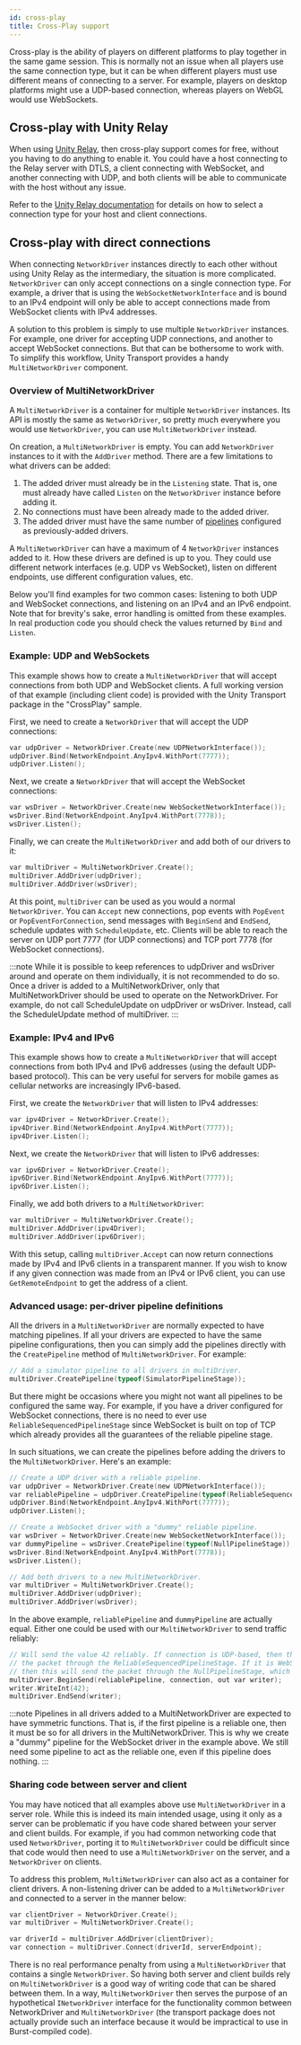 ```yaml
---
id: cross-play
title: Cross-Play support
---
```


Cross-play is the ability of players on different platforms to play together in the same game session. This is normally not an issue when all players use the same connection type, but it can be when different players must use different means of connecting to a server. For example, players on desktop platforms might use a UDP-based connection, whereas players on WebGL would use WebSockets.

## Cross-play with Unity Relay

When using [Unity Relay](https://docs.unity.com/relay/en/manual/introduction), then cross-play support comes for free, without you having to do anything to enable it. You could have a host connecting to the Relay server with DTLS, a client connecting with WebSocket, and another connecting with UDP, and both clients will be able to communicate with the host without any issue.

Refer to the [Unity Relay documentation](https://docs.unity.com/relay/en/manual/relay-and-utp) for details on how to select a connection type for your host and client connections.

## Cross-play with direct connections
When connecting `NetworkDriver` instances directly to each other without using Unity Relay as the intermediary, the situation is more complicated. `NetworkDriver` can only accept connections on a single connection type. For example, a driver that is using the `WebSocketNetworkInterface` and is bound to an IPv4 endpoint will only be able to accept connections made from WebSocket clients with IPv4 addresses.

A solution to this problem is simply to use multiple `NetworkDriver` instances. For example, one driver for accepting UDP connections, and another to accept WebSocket connections. But that can be bothersome to work with. To simplify this workflow, Unity Transport provides a handy `MultiNetworkDriver` component.

### Overview of MultiNetworkDriver

A `MultiNetworkDriver` is a container for multiple `NetworkDriver` instances. Its API is mostly the same as `NetworkDriver`, so pretty much everywhere you would use `NetworkDriver`, you can use `MultiNetworkDriver` instead.

On creation, a `MultiNetworkDriver` is empty. You can add `NetworkDriver` instances to it with the `AddDriver` method. There are a few limitations to what drivers can be added:

1. The added driver must already be in the `Listening` state. That is, one must already have called `Listen` on the `NetworkDriver` instance before adding it.
2. No connections must have been already made to the added driver.
3. The added driver must have the same number of [pipelines](pipelines-usage.md) configured as previously-added drivers.

A `MultiNetworkDriver` can have a maximum of 4 `NetworkDriver` instances added to it. How these drivers are defined is up to you. They could use different network interfaces (e.g. UDP vs WebSocket), listen on different endpoints, use different configuration values, etc.

Below you'll find examples for two common cases: listening to both UDP and WebSocket connections, and listening on an IPv4 and an IPv6 endpoint. Note that for brevity's sake, error handling is omitted from these examples. In real production code you should check the values returned by `Bind` and `Listen`.

### Example: UDP and WebSockets

This example shows how to create a `MultiNetworkDriver` that will accept connections from both UDP and WebSocket clients. A full working version of that example (including client code) is provided with the Unity Transport package in the "CrossPlay" sample.

First, we need to create a `NetworkDriver` that will accept the UDP connections:

```c sharp
var udpDriver = NetworkDriver.Create(new UDPNetworkInterface());
udpDriver.Bind(NetworkEndpoint.AnyIpv4.WithPort(7777));
udpDriver.Listen();
```

Next, we create a `NetworkDriver` that will accept the WebSocket connections:

```c sharp
var wsDriver = NetworkDriver.Create(new WebSocketNetworkInterface());
wsDriver.Bind(NetworkEndpoint.AnyIpv4.WithPort(7778));
wsDriver.Listen();
```

Finally, we can create the `MultiNetworkDriver` and add both of our drivers to it:

```c sharp
var multiDriver = MultiNetworkDriver.Create();
multiDriver.AddDriver(udpDriver);
multiDriver.AddDriver(wsDriver);
```

At this point, `multiDriver` can be used as you would a normal `NetworkDriver`. You can `Accept` new connections, pop events with `PopEvent` or `PopEventForConnection`, send messages with `BeginSend` and `EndSend`, schedule updates with `ScheduleUpdate`, etc. Clients will be able to reach the server on UDP port 7777 (for UDP connections) and TCP port 7778 (for WebSocket connections).

:::note
While it is possible to keep references to udpDriver and wsDriver around and operate on them individually, it is not recommended to do so. Once a driver is added to a MultiNetworkDriver, only that MultiNetworkDriver should be used to operate on the NetworkDriver. For example, do not call ScheduleUpdate on udpDriver or wsDriver. Instead, call the ScheduleUpdate method of multiDriver.
:::

### Example: IPv4 and IPv6

This example shows how to create a `MultiNetworkDriver` that will accept connections from both IPv4 and IPv6 addresses (using the default UDP-based protocol). This can be very useful for servers for mobile games as cellular networks are increasingly IPv6-based.

First, we create the `NetworkDriver` that will listen to IPv4 addresses:

```c sharp
var ipv4Driver = NetworkDriver.Create();
ipv4Driver.Bind(NetworkEndpoint.AnyIpv4.WithPort(7777));
ipv4Driver.Listen();
```

Next, we create the `NetworkDriver` that will listen to IPv6 addresses:

```c sharp
var ipv6Driver = NetworkDriver.Create();
ipv6Driver.Bind(NetworkEndpoint.AnyIpv6.WithPort(7777));
ipv6Driver.Listen();
```

Finally, we add both drivers to a `MultiNetworkDriver`:

```c sharp
var multiDriver = MultiNetworkDriver.Create();
multiDriver.AddDriver(ipv4Driver);
multiDriver.AddDriver(ipv6Driver);
```

With this setup, calling `multiDriver.Accept` can now return connections made by IPv4 and IPv6 clients in a transparent manner. If you wish to know if any given connection was made from an IPv4 or IPv6 client, you can use `GetRemoteEndpoint` to get the address of a client.

### Advanced usage: per-driver pipeline definitions

All the drivers in a `MultiNetworkDriver` are normally expected to have matching pipelines. If all your drivers are expected to have the same pipeline configurations, then you can simply add the pipelines directly with the `CreatePipeline` method of `MultiNetworkDriver`. For example:

```c sharp
// Add a simulator pipeline to all drivers in multiDriver.
multiDriver.CreatePipeline(typeof(SimulatorPipelineStage));
```

But there might be occasions where you might not want all pipelines to be configured the same way. For example, if you have a driver configured for WebSocket connections, there is no need to ever use `ReliableSequencedPipelineStage` since WebSocket is built on top of TCP which already provides all the guarantees of the reliable pipeline stage.

In such situations, we can create the pipelines before adding the drivers to the `MultiNetworkDriver`. Here's an example:

```c sharp
// Create a UDP driver with a reliable pipeline.
var udpDriver = NetworkDriver.Create(new UDPNetworkInterface());
var reliablePipeline = udpDriver.CreatePipeline(typeof(ReliableSequencedPipelineStage));
udpDriver.Bind(NetworkEndpoint.AnyIpv4.WithPort(7777));
udpDriver.Listen();

// Create a WebSocket driver with a "dummy" reliable pipeline.
var wsDriver = NetworkDriver.Create(new WebSocketNetworkInterface());
var dummyPipeline = wsDriver.CreatePipeline(typeof(NullPipelineStage));
wsDriver.Bind(NetworkEndpoint.AnyIpv4.WithPort(7778));
wsDriver.Listen();

// Add both drivers to a new MultiNetworkDriver.
var multiDriver = MultiNetworkDriver.Create();
multiDriver.AddDriver(udpDriver);
multiDriver.AddDriver(wsDriver);
```

In the above example, `reliablePipeline` and `dummyPipeline` are actually equal. Either one could be used with our `MultiNetworkDriver` to send traffic reliably:

```c sharp
// Will send the value 42 reliably. If connection is UDP-based, then this will send
// the packet through the ReliableSequencedPipelineStage. If it is WebSocket-based,
// then this will send the packet through the NullPipelineStage, which does nothing.
multiDriver.BeginSend(reliablePipeline, connection, out var writer);
writer.WriteInt(42);
multiDriver.EndSend(writer);
```

:::note
Pipelines in all drivers added to a MultiNetworkDriver are expected to have symmetric functions. That is, if the first pipeline is a reliable one, then it must be so for all drivers in the MultiNetworkDriver. This is why we create a "dummy" pipeline for the WebSocket driver in the example above. We still need some pipeline to act as the reliable one, even if this pipeline does nothing.
:::

### Sharing code between server and client

You may have noticed that all examples above use `MultiNetworkDriver` in a server role. While this is indeed its main intended usage, using it only as a server can be problematic if you have code shared between your server and client builds. For example, if you had common networking code that used `NetworkDriver`, porting it to `MultiNetworkDriver` could be difficult since that code would then need to use a `MultiNetworkDriver` on the server, and a `NetworkDriver` on clients.

To address this problem, `MultiNetworkDriver` can also act as a container for client drivers. A non-listening driver can be added to a `MultiNetworkDriver` and connected to a server in the manner below:

```c sharp
var clientDriver = NetworkDriver.Create();
var multiDriver = MultiNetworkDriver.Create();

var driverId = multiDriver.AddDriver(clientDriver);
var connection = multiDriver.Connect(driverId, serverEndpoint);
```

There is no real performance penalty from using a `MultiNetworkDriver` that contains a single `NetworkDriver`. So having both server and client builds rely on `MultiNetworkDriver` is a good way of writing code that can be shared between them. In a way, `MultiNetworkDriver` then serves the purpose of an hypothetical `INetworkDriver` interface for the functionality common between NetworkDriver and `MultiNetworkDriver` (the transport package does not actually provide such an interface because it would be impractical to use in Burst-compiled code).

